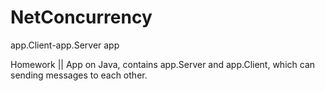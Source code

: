 # NetConcurrency
app.Client-app.Server app

Homework || App on Java, contains app.Server and app.Client, which can sending messages to each other.
